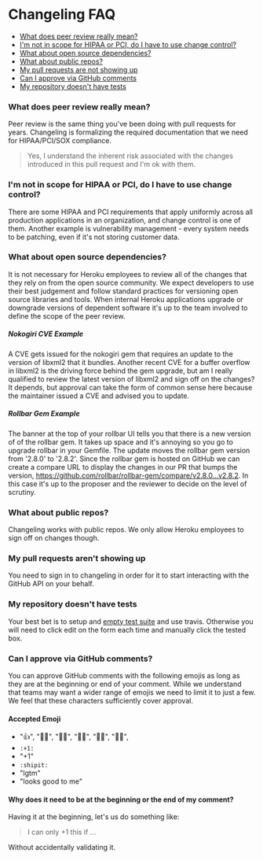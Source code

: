 # Changeling FAQ

* [What does peer review really mean?][1]
* [I'm not in scope for HIPAA or PCI, do I have to use change control?][9]
* [What about open source dependencies?][4]
* [What about public repos?][2]
* [My pull requests are not showing up][3]
* [Can I approve via GitHub comments][8]
* [My repository doesn't have tests][6]


### What does peer review really mean?

Peer review is the same thing you've been doing with pull requests for years. Changeling is formalizing the required documentation that we need for HIPAA/PCI/SOX compliance.

> Yes, I understand the inherent risk associated with the changes introduced in this pull request and I'm ok with them.

### I'm not in scope for HIPAA or PCI, do I have to use change control?

There are some HIPAA and PCI requirements that apply uniformly across all production applications in an organization, and change control is one of them. Another example is vulnerability management - every system needs to be patching, even if it's not storing customer data.

### What about open source dependencies?

It is not necessary for Heroku employees to review all of the changes that they rely on from the open source community. We expect developers to use their best judgement and follow standard practices for versioning open source libraries and tools. When internal Heroku applications upgrade or downgrade versions of dependent software it's up to the team involved to define the scope of the peer review.

##### Nokogiri CVE Example

A CVE gets issued for the nokogiri gem that requires an update to the version of libxml2 that it bundles. Another recent CVE for a buffer overflow in libxml2 is the driving force behind the gem upgrade, but am I really qualified to review the latest version of libxml2 and sign off on the changes? It depends, but approval can take the form of common sense here because the maintainer issued a CVE and advised you to update.

##### Rollbar Gem Example

The banner at the top of your rollbar UI tells you that there is a new version of of the rollbar gem. It takes up space and it's annoying so you go to upgrade rollbar in your Gemfile. The update moves the rollbar gem version from '2.8.0' to '2.8.2'. Since the rollbar gem is hosted on GitHub we can create a compare URL to display the changes in our PR that bumps the version, https://github.com/rollbar/rollbar-gem/compare/v2.8.0...v2.8.2. In this case it's up to the proposer and the reviewer to decide on the level of scrutiny.

### What about public repos?

Changeling works with public repos. We only allow Heroku employees to sign off on changes though.

### My pull requests aren't showing up

You need to sign in to changeling in order for it to start interacting with the GitHub API on your behalf.

### My repository doesn't have tests

Your best bet is to setup and [empty test suite][7] and use travis. Otherwise you will need to click edit on the form each time and manually click the tested box.

### Can I approve via GitHub comments?

You can approve GitHub comments with the following emojis as long as they are at the beginning or end of your comment. While we understand that teams may want a wider range of emojis we need to limit it to just a few. We feel that these characters sufficiently cover approval.

#### Accepted Emoji
  * "👍", "👍🏻", "👍🏼", "👍🏽", "👍🏾", "👍🏿",
  * `:+1:`
  * "+1"
  * `:shipit:`
  * "lgtm"
  * "looks good to me"

#### Why does it need to be at the beginning or the end of my comment?

Having it at the beginning, let's us do something like:

> I can only +1 this if ...

Without accidentally validating it.

[1]: #what-does-peer-review-really-mean
[9]: #im-not-in-scope-for-hipaa-or-pci-do-i-have-to-use-change-control
[2]: #what-about-public-repos
[3]: #my-pull-requests-arent-showing-up
[4]: #what-about-open-source-dependencies
[6]: #my-repository-doesnt-have-tests
[7]: https://github.com/heroku/direwolf-tests/commit/d6c467c1d63a5d766af4b4296d00b02acbe21dd4
[8]: #can-i-approve-via-github-comments
